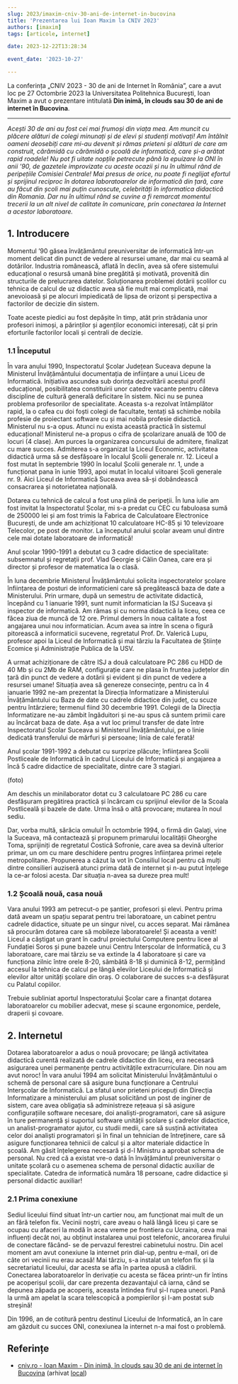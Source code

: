 ```yaml
---
slug: 2023/imaxim-cniv-30-ani-de-internet-in-bucovina
title: 'Prezentarea lui Ioan Maxim la CNIV 2023'
authors: [imaxim]
tags: [articole, internet]

date: 2023-12-22T13:28:34

event_date: '2023-10-27'

---
```


La conferința „CNIV 2023 - 30 de ani de Internet în România”,
care a avut loc pe 27 Octombrie 2023 la Universitatea Politehnica
București, Ioan Maxim a avut o prezentare intitulată
**Din inimă, în clouds sau 30 de ani de internet în Bucovina**.

<!-- truncate -->

---

_Acești 30 de ani au fost cei mai frumoși din viața mea. Am muncit cu plăcere alături de colegi minunați și de elevi și studenți motivați! Am întâlnit oameni deosebiți care mi-au devenit și rămas prieteni și alături de care am construit, cărămidă cu cărămidă o școală de informatică, care și-a arătat rapid roadele! Nu pot fi uitate nopțile petrecute până la epuizare la ONI în anii ’90, de gazetele improvizate cu aceste ocazii și nu în ultimul rând de peripețiile Comisiei Centrale! Mai presus de orice, nu poate fi neglijat efortul și sprijinul reciproc în dotarea laboratoarelor de informatică din țară, care au făcut din școli mai puțin cunoscute, celebrități în informatica didactică din Romania. Dar nu în ultimul rând se cuvine a fi remarcat momentul trecerii la un alt nivel de calitate în comunicare, prin conectarea la Internet a acestor laboratoare._

## 1. Introducere

Momentul ’90 găsea învățământul preuniversitar de informatică într-un moment delicat din punct de vedere al resursei umane, dar mai cu seamă al dotărilor. Industria românească, aflată în declin, avea să ofere sistemului educațional o resursă umană bine pregătită și motivată, provenită din structurile de prelucrarea datelor. Soluționarea problemei dotării școlilor cu tehnica de calcul de uz didactic avea să fie mult mai complicată, mai anevoioasă și pe alocuri impiedicată de lipsa de orizont și perspectiva a factorilor de decizie din sistem.

Toate aceste piedici au fost depășite în timp, atât prin strădania unor profesori inimoși, a părinților și agenților economici interesați, cât și prin eforturile factorilor locali și centrali de decizie.

### 1.1 Începutul

În vara anului 1990, Inspectoratul Școlar Județean Suceava depune la Ministerul Învățământului documentația de inființare a unui Liceu de Informatică. Inițiativa ascundea sub dorința dezvoltării acestui profil educațional, posibilitatea constituirii unor catedre vacante pentru câteva discipline de cultură generală deficitare în sistem. Nici nu se punea problema profesorilor de specialitate. Aceasta s-a rezolvat întâmplător rapid, la o cafea cu doi foști colegi de facultate, tentați să schimbe nobila profesie de proiectant software cu și mai nobila profesie didactică. Ministerul nu s-a opus. Atunci nu exista această practică în sistemul educațional! Ministerul ne-a propus o cifra de școlarizare anuală de 100 de locuri (4 clase). Am purces la organizarea concursului de admitere, finalizat cu mare succes. Admiterea s-a organizat la Liceul Economic, activitatea didactică urma să se desfășoare în localul Școlii generale nr. 12. Liceul a fost mutat în septembrie 1990 în localul Școlii generale nr. 1, unde a funcționat pana în iunie 1993, apoi mutat în localul viitoarei Școli generale nr. 9. Aici Liceul de Informatică Suceava avea să-și dobândească consacrarea și notorietatea națională.

Dotarea cu tehnică de calcul a fost una plină de peripeții. În luna iulie am fost invitat la Inspectoratul Școlar, mi s-a predat cu CEC cu fabuloasa sumă de 250000 lei și am fost trimis la Fabrica de Calculatoare Electronice București, de unde am achiziționat 10 calculatoare HC-85 și 10 televizoare Telecolor, pe post de monitor. La începutul anului școlar aveam unul dintre cele mai dotate laboratoare de informatică!

Anul școlar 1990-1991 a debutat cu 3 cadre didactice de specialitate: subsemnatul și regretații prof. Vlad Georgie și Călin Oanea, care era și director și profesor de matematica la o clasă.

În luna decembrie Ministerul Învățământului solicita inspectoratelor școlare înființarea de posturi de informaticieni care să pregătească baza de date a Ministerului. Prin urmare, după un semestru de activitate didactică, începând cu 1 ianuarie 1991, sunt numit informatician la ISJ Suceava și inspector de informatică. Am rămas și cu norma didactică la liceu, ceea ce făcea ziua de muncă de 12 ore. Primul demers în noua calitate a fost angajarea unui nou informatician. Acum avea sa intre în scena o figură pitorească a informaticii sucevene, regretatul Prof. Dr. Valerică Lupu, profesor apoi la Liceul de Informatică și mai târziu la Facultatea de Științe Ecomice și Administrație Publica de la USV.

A urmat achiziționare de către ISJ a două calculatoare PC 286 cu HDD de 40 Mb și cu 2Mb de RAM, configurație care ne plasa în fruntea județelor din țară din punct de vedere a dotării și evident și din punct de vedere a resursei umane! Situația avea să genereze consecințe, pentru ca în 4 ianuarie 1992 ne-am prezentat la Direcția Informatizare a Ministerului Învățământului cu Baza de date cu cadrele didactice din județ, cu scuze pentru întârziere; termenul fiind 30 decembrie 1991. Colegii de la Direcția Informatizare ne-au zâmbit îngăduitori și ne-au spus că suntem primii care au încărcat baza de date. Așa a vut loc primul transfer de date între Inspectoratul Școlar Suceava si Ministerul Învățământului, pe o linie dedicată transferului de mărfuri și persoane; linia de cale ferată!

Anul școlar 1991-1992 a debutat cu surprize plăcute; înființarea Școlii Postliceale de Informatică în cadrul Liceului de Informatică și angajarea a încă 5 cadre didactice de specialitate, dintre care 3 stagiari.

(foto)

Am deschis un minilaborator dotat cu 3 calculatoare PC 286 cu care desfășuram pregătirea practică și încărcam cu sprijinul elevilor de la Scoala Postliceală și bazele de date. Urma însă o altă provocare; mutarea în noul sediu.

Dar, vorba multă, sărăcia omului! În octombrie 1994, o firmă din Galați, vine la Suceava, mă contactează și propunem primarului localității Gheorghe Toma, sprijiniți de regretatul Costică Sofronie, care avea sa devină ulterior primar, un om cu mare deschidere pentru progres înființarea primei rețele metropolitane. Propunerea a căzut la vot în Consiliul local pentru că mulți dintre consilieri auziseră atunci prima dată de internet și n-au putut înțelege la ce-ar folosi acesta. Dar situația n-avea sa dureze prea mult!

### 1.2 Școală nouă, casa nouă

Vara anului 1993 am petrecut-o pe șantier, profesori și elevi. Pentru prima dată aveam un spațiu separat pentru trei laboratoare, un cabinet pentru cadrele didactice, situate pe un singur nivel, cu acces separat. Mai rămânea să procurăm dotarea care să mobileze laboratoarele! Și aceasta a venit! Liceul a câștigat un grant în cadrul proiectului Computere pentru licee al Fundației Soros și pune bazele unui Centru Interșcolar de Informatică, cu 3 laboratoare, care mai târziu se va extinde la 4 laboratoare și care va funcționa zilnic între orele 8-20, sâmbătă 8-18 și duminică 8-12, permițând accesul la tehnica de calcul pe lângă elevilor Liceului de Informatică și elevilor altor unități școlare din oraș. O colaborare de succes s-a desfășurat cu Palatul copiilor.

Trebuie subliniat aportul Inspectoratului Școlar care a finanțat dotarea laboratoarelor cu mobilier adecvat, mese și scaune ergonomice, perdele, draperii și covoare.

## 2. Internetul

Dotarea laboratoarelor a adus o nouă provocare; pe lângă activitatea didactică curentă realizată de cadrele didactice din liceu, era necesară asigurarea unei permanențe pentru activitățile extracurriculare. Din nou am avut noroc! În vara anului 1994 am solicitat Ministerului Învățământului o schemă de personal care să asigure buna funcționare a Centrului Interșcolar de Informatică. La sfatul unor prieteni pricepuți din Direcția Informatizare a ministerului am plusat solicitând un post de inginer de sistem, care avea obligația să administreze rețeaua și să asigure configurațiile software necesare, doi analiști-programatori, care să asigure în ture permanență și suportul software unității școlare și cadrelor didactice, un analist-programator ajutor, cu studii medii, care să susțină activitatea celor doi analiști programatori și în final un tehnician de întreținere, care să asigure funcționarea tehnicii de calcul și a altor materiale didactice în școală. Am găsit înțelegerea necesară și d-l Ministru a aprobat schema de personal. Nu cred că a existat vre-o dată în învățământul preuniversitar o unitate școlară cu o asemenea schema de personal didactic auxiliar de specialitate. Catedra de informatică număra 18 persoane, cadre didactice și personal didactic auxiliar!

### 2.1 Prima conexiune

Sediul liceului fiind situat într-un cartier nou, am funcționat mai mult de un an fără telefon fix. Vecinii noștri, care aveau o hală lângă liceu și care se ocupau cu afaceri la modă în acea vreme pe frontiera cu Ucraina, ceva mai influenți decât noi, au obținut instalarea unui post telefonic, ancorarea firului de conectare făcând- se de pervazul ferestrei cabinetului nostru. Din acel moment am avut conexiune la internet prin dial-up, pentru e-mail, ori de câte ori vecinii nu erau acasă! Mai târziu, s-a instalat un telefon fix și la secretariatul liceului, dar acesta se afla în partea opusă a clădirii. Conectarea laboratoarelor în derivație cu acesta se făcea printr-un fir întins pe acoperișul școlii, dar care prezenta dezavantajul că iarna, când se depunea zăpada pe acoperiș, aceasta întindea firul și-l rupea uneori. Pană la urmă am apelat la scara telescopică a pompierilor și l-am postat sub streșină!

Din 1996, an de cotitură pentru destinul Liceului de Informatică, an în care am găzduit cu succes ONI, conexiunea la internet n-a mai fost o problemă.

## Referințe

- [cniv.ro - Ioan Maxim - Din inimă, în clouds sau 30 de ani de internet în Bucovina](https://cniv.ro/documents/26/CNIV_Volum_Aniversar_2023_-_Versiune_Online_DPxioQg.pdf) (arhivat [local](https://cronica-it.github.io/arhiva/))
